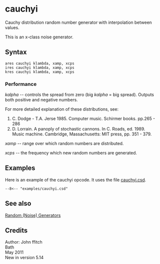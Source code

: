 <!--
id:cauchyi
category:Signal Generators:Random (Noise) Generators
-->
# cauchyi
Cauchy distribution random number generator with interpolation between values.

This is an x-class noise generator.

## Syntax
``` csound-orc
ares cauchyi klambda, xamp, xcps
ires cauchyi klambda, xamp, xcps
kres cauchyi klambda, xamp, xcps
```

### Performance

_kalpha_ -- controls the spread from zero (big _kalpha_ = big spread). Outputs both positive and negative numbers.

For more detailed explanation of these distributions, see:

1.  C. Dodge - T.A. Jerse 1985. Computer music. Schirmer books. pp.265 - 286
2.  D. Lorrain. A panoply of stochastic cannons. In C. Roads, ed. 1989. Music machine. Cambridge, Massachusetts: MIT press, pp. 351 - 379.

_xamp_ -- range over which random numbers are distributed.

_xcps_ -- the frequency which new random numbers are generated.

## Examples

Here is an example of the cauchyi opcode. It uses the file [cauchyi.csd](../../examples/cauchyi.csd).

``` csound-orc title="Example of the cauchyi opcode." linenums="1"
--8<-- "examples/cauchyi.csd"
```

## See also

[Random (Noise) Generators](../../siggen/random)

## Credits

Author: John ffitch<br>
Bath<br>
May 2011<br>
New in version 5.14<br>
